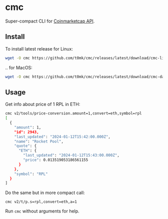# cmc

Super-compact CLI for [Coinmarketcap API](https://coinmarketcap.com/api/documentation/v1/).

## Install

To install latest release for Linux:

```sh
wget -O cmc https://github.com/t0mk/cmc/releases/latest/download/cmc-linux-amd64 && chmod +x cmc && sudo cp cmc /usr/local/bin/
```

.. for MacOS:

```sh
wget -O cmc https://github.com/t0mk/cmc/releases/latest/download/cmc-darwin-amd64 && chmod +x cmc && sudo cp cmc /usr/local/bin/
```

## Usage

Get info about price of 1 RPL in ETH:
```sh
cmc v2/tools/price-conversion.amount=1,convert=eth,symbol=rpl
[
  {
    "amount": 1,
    "id": 2943,
    "last_updated": "2024-01-12T15:42:00.000Z",
    "name": "Rocket Pool",
    "quote": {
      "ETH": {
        "last_updated": "2024-01-12T15:43:00.000Z",
        "price": 0.013519053186561155
      }
    },
    "symbol": "RPL"
  }
]

```
Do the same but in more compact call:
```
cmc v2/t/p.s=rpl,convert=eth,a=1
```



Run `cmc` without arguments for help.





